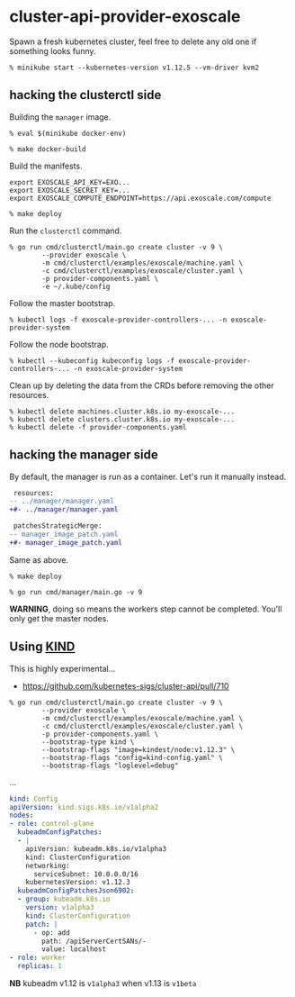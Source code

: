 # cluster-api-provider-exoscale

Spawn a fresh kubernetes cluster, feel free to delete any old one if something looks funny.

```console
% minikube start --kubernetes-version v1.12.5 --vm-driver kvm2
```

## hacking the clusterctl side

Building the `manager` image.

```
% eval $(minikube docker-env)

% make docker-build
```

Build the manifests.


```console
export EXOSCALE_API_KEY=EXO...
export EXOSCALE_SECRET_KEY=...
export EXOSCALE_COMPUTE_ENDPOINT=https://api.exoscale.com/compute

% make deploy
```

Run the `clusterctl` command.

```console
% go run cmd/clusterctl/main.go create cluster -v 9 \
        --provider exoscale \
        -m cmd/clusterctl/examples/exoscale/machine.yaml \
        -c cmd/clusterctl/examples/exoscale/cluster.yaml \
        -p provider-components.yaml \
        -e ~/.kube/config
```

Follow the master bootstrap.

```console
% kubectl logs -f exoscale-provider-controllers-... -n exoscale-provider-system
```

Follow the node bootstrap.

```console
% kubectl --kubeconfig kubeconfig logs -f exoscale-provider-controllers-... -n exoscale-provider-system
```

Clean up by deleting the data from the CRDs before removing the other resources.

```console
% kubectl delete machines.cluster.k8s.io my-exoscale-...
% kubectl delete clusters.cluster.k8s.io my-exoscale-...
% kubectl delete -f provider-components.yaml
```



## hacking the manager side

By default, the manager is run as a container. Let's run it manually instead.

```diff
 resources:
-- ../manager/manager.yaml
+#- ../manager/manager.yaml

 patchesStrategicMerge:
-- manager_image_patch.yaml
+#- manager_image_patch.yaml
```

Same as above.

```console
% make deploy
```

```console
% go run cmd/manager/main.go -v 9
```

**WARNING**, doing so means the workers step cannot be completed. You'll only get the master nodes.

## Using [KIND](https://github.com/kubernetes-sigs/kind)

This is highly experimental...

- https://github.com/kubernetes-sigs/cluster-api/pull/710


```console
% go run cmd/clusterctl/main.go create cluster -v 9 \
        --provider exoscale \
        -m cmd/clusterctl/examples/exoscale/machine.yaml \
        -c cmd/clusterctl/examples/exoscale/cluster.yaml \
        -p provider-components.yaml \
        --bootstrap-type kind \
        --bootstrap-flags "image=kindest/node:v1.12.3" \
        --bootstrap-flags "config=kind-config.yaml" \
        --bootstrap-flags "loglevel=debug"
```

...

```yaml
kind: Config
apiVersion: kind.sigs.k8s.io/v1alpha2
nodes:
- role: control-plane
  kubeadmConfigPatches:
  - |
    apiVersion: kubeadm.k8s.io/v1alpha3
    kind: ClusterConfiguration
    networking:
      serviceSubnet: 10.0.0.0/16
    kubernetesVersion: v1.12.3
  kubeadmConfigPatchesJson6902:
  - group: kubeadm.k8s.io
    version: v1alpha3
    kind: ClusterConfiguration
    patch: |
      - op: add
        path: /apiServerCertSANs/-
        value: localhost
- role: worker
  replicas: 1
```

**NB** kubeadm v1.12 is `v1alpha3` when v1.13 is `v1beta`
